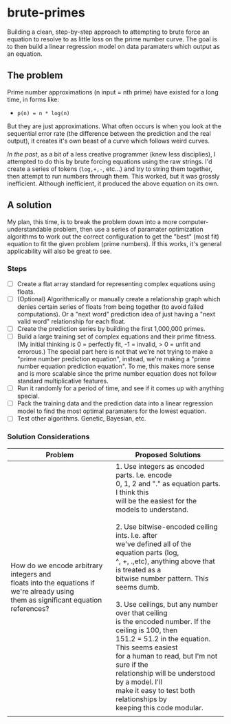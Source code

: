 # brute-primes

Building a clean, step-by-step approach to attempting to brute force an equation to resolve to as little loss on the prime number curve. The goal is to then build a linear regression model on data paramaters which output as an equation.

## The problem

Prime number approximations (n input = nth prime) have existed for a long time, in forms like:

* `p(n) = n * log(n)`

But they are just approximations. What often occurs is when you look at the sequential error rate (the difference between the prediction and the real output), it creates it's own beast of a curve which follows weird curves.

*In the past*, as a bit of a less creative programmer (knew less disciplies), I attempted to do this by brute forcing equations using the raw strings. I'd create a series of tokens (`log,+,-`, etc...) and try to string them together, then attempt to run numbers through them. This worked, but it was grossly inefficient. Although inefficient, it produced the above equation on its own.

## A solution

My plan, this time, is to break the problem down into a more computer-understandable problem, then use a series of paramater optimization algorithms to work out the correct configuration to get the "best" (most fit) equation to fit the given problem (prime numbers). If this works, it's general applicability will also be great to see.

### Steps

* [ ] Create a flat array standard for representing complex equations using floats.
* [ ] (Optional) Algorithmically or manually create a relationship graph which denies certain series of floats from being together (to avoid failed computations). Or a "next word" prediction idea of just having a "next valid word" relationship for each float.
* [ ] Create the prediction series by building the first 1,000,000 primes.
* [ ] Build a large training set of complex equations and their prime fitness.
  (My initial thinking is 0 = perfectly fit, -1 = invalid, > 0 = unfit and errorous.)
  The special part here is not that we're not trying to make a "prime number prediction equation", instead, we're making a "prime number equation prediction equation". To me, this makes more sense and is more scalable since the prime number equation does not follow standard multiplicative features.
* [ ] Run it randomly for a period of time, and see if it comes up with anything special.
* [ ] Pack the training data and the prediction data into a linear regression model to find the most optimal paramaters for the lowest equation.
* [ ] Test other algorithms. Genetic, Bayesian, etc.

### Solution Considerations

| Problem                                                                                                                                     | Proposed Solutions                                                                                                                                                                                                                                                                                                                                                                                                                                                                                                                                                                                                                                                                                                                                  |
| ------------------------------------------------------------------------------------------------------------------------------------------- | --------------------------------------------------------------------------------------------------------------------------------------------------------------------------------------------------------------------------------------------------------------------------------------------------------------------------------------------------------------------------------------------------------------------------------------------------------------------------------------------------------------------------------------------------------------------------------------------------------------------------------------------------------------------------------------------------------------------------------------------------- |
| How do we encode arbitrary integers and<br />floats into the equations if we're already using<br />them as significant equation references? | 1. Use integers as encoded parts. I.e. encode<br />0, 1, 2 and "." as equation parts. I think this<br />will be the easiest for the models to understand.<br /><br />2. Use bitwise-encoded ceiling ints. I.e. after<br />we've defined all of the equation parts (log,<br />^, +, .,etc), anything above that is treated as a<br />bitwise number pattern. This seems dumb.<br /><br />3. Use ceilings, but any number over that ceiling<br />is the encoded number. If the ceiling is 100, then<br />151.2 = 51.2 in the equation. This seems easiest<br />for a human to read, but I'm not sure if the <br />relationship will be understood by a model. I'll<br />make it easy to test both relationships by <br />keeping this code modular. |
|                                                                                                                                             |                                                                                                                                                                                                                                                                                                                                                                                                                                                                                                                                                                                                                                                                                                                                                     |
